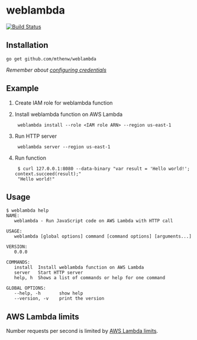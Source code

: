 # weblambda

[![Build Status](https://travis-ci.org/mthenw/weblambda.svg?branch=master)](https://travis-ci.org/mthenw/weblambda)

## Installation

```
go get github.com/mthenw/weblambda
```

*Remember about [configuring credentials](https://github.com/awslabs/aws-sdk-go/#configuring-credentials)*

## Example

1. Create IAM role for weblambda function

2. Install weblambda function on AWS Lambda

        weblambda install --role <IAM role ARN> --region us-east-1

3. Run HTTP server

        weblambda server --region us-east-1

4. Run function

        $ curl 127.0.0.1:8080 --data-binary "var result = 'Hello world!'; context.succeed(result);"
        "Hello world!"

## Usage

```
$ weblambda help
NAME:
   weblambda - Run JavaScript code on AWS Lambda with HTTP call

USAGE:
   weblambda [global options] command [command options] [arguments...]

VERSION:
   0.0.0

COMMANDS:
   install	Install weblambda function on AWS Lambda
   server	Start HTTP server
   help, h	Shows a list of commands or help for one command

GLOBAL OPTIONS:
   --help, -h		show help
   --version, -v	print the version

```

## AWS Lambda limits

Number requests per second is limited by [AWS Lambda limits](http://docs.aws.amazon.com/lambda/latest/dg/limits.html).